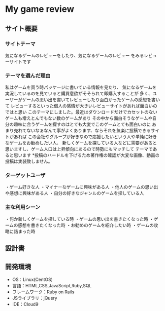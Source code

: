 # My game review

## サイト概要
### サイトテーマ
気になるゲームのレビューをしたり、気になるゲームのレビュー
をみるレビューサイトです

### テーマを選んだ理由
私はゲームを買う時パッケージに書いている情報を見たり、
気になるゲームを実況しているのを見ていると購買意欲がそそられて即購入することが
多く、ユーザーがゲームの思い出を書いてレビューしたり面白かったゲームの感想を書いて
レビューするといった個人の感情が大きいレビューサイトがあれば面白いのではと思い
このテーマにしました。最近はダウンロードだけでカセットのないゲームも増えとんでもない数のゲームがあり
その中から面白そうなゲームや自分の趣味に合うゲームを探すのはとても大変でこのゲームとても面白いのに
あまり売れてないなぁなんて事がよくあります、ならそれを気楽に投稿できるサイトがあれば
この会社やグループが好きなので応援したいという人や単純に好きなゲームをお勧めしたい人、
新しくゲームを探している人などに需要があると思いますし、ゲーム人口は上昇傾向にあるので時勢にもマッチして
テーマであると思います
*投稿のハードルを下げるため著作権の確認が大変な画像、動画の投稿は実装致しません。

### ターゲットユーザ
・ゲーム好きな人
・マイナーなゲームに興味がある人
・他人のゲームの思い出や感想に興味がある人
・自分の好きなジャンルのゲームを探している人

### 主な利用シーン
・何か新しくゲームを探している時
・ゲームの思い出を書きたくなった時
・ゲームの感想を書きたくなった時
・お勧めのゲームを紹介したい時
・ゲームの攻略に詰まった時

## 設計書


## 開発環境
- OS：Linux(CentOS)
- 言語：HTML,CSS,JavaScript,Ruby,SQL
- フレームワーク：Ruby on Rails
- JSライブラリ：jQuery
- IDE：Cloud9

<!--## 使用素材-->
<!--- 外部サービスの画像素材・音声素材を使用した場合は、必ずサービス名とURLを明記してください。-->
<!--- 使用しない場合は、使用素材の項目をREADMEから削除してください。-->
